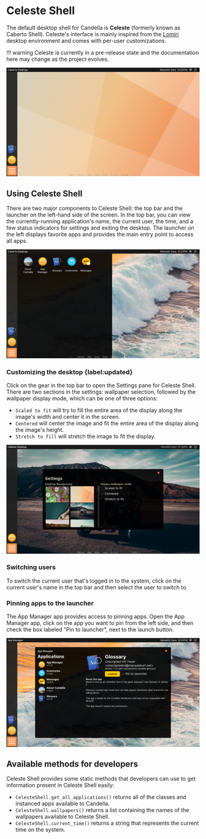 # Celeste Shell

The default desktop shell for Candella is **Celeste** (formerly known as Caberto Shell). Celeste's interface is mainly inspired from the [Lomiri][lomiri] desktop environment and comes with per-user customizations.

!!! warning
    Celeste is currently in a pre-release state and the documentation here may change as the project evolves.

![Default Celeste Shell desktop](./images/celeste/default.png)

## Using Celeste Shell

There are two major components to Celeste Shell: the top bar and the launcher on the left-hand side of the screen. In the top bar, you can view the currently-running application's name, the current user, the time, and a few status indicators for settings and exiting the desktop. The launcher on the left displays favorite apps and provides the main entry point to access all apps.

![Celeste Shell drawer](./images/celeste/drawer.png)

### Customizing the desktop {label:updated}

Click on the gear in the top bar to open the Settings pane for Celeste Shell. There are two sections in the settings: wallpaper selection, followed by the wallpaper display mode, which can be one of three options:

- `Scaled to fit` will try to fill the entire area of the display along the image's width and center it in the screen.
- `Centered` will center the image and fit the entire area of the display along the image's height.
- `Stretch to fill` will stretch the image to fit the display.

![Celeste Shell settings](./images/celeste/settings.png)

### Switching users

To switch the current user that's logged in to the system, click on the current user's name in the top bar and then select the user to switch to.

### Pinning apps to the launcher

The App Manager app provides access to pinning apps. Open the App Manager app, click on the app you want to pin from the left side, and then check the box labeled "Pin to launcher", next to the launch button.

![App Manager](./images/celeste/appman.png)

## Available methods for developers

Celeste Shell provides some static methods that developers can use to get information present in Celeste Shell easily:

- `CelesteShell.get_all_applications()` returns all of the classes and instanced apps available to Candella.
- `CelesteShell.wallpapers()` returns a list containing the names of the wallpapers available to Celeste Shell.
- `CelesteShell.current_time()` returns a string that represents the current time on the system.

[lomiri]: https://lomiri.com